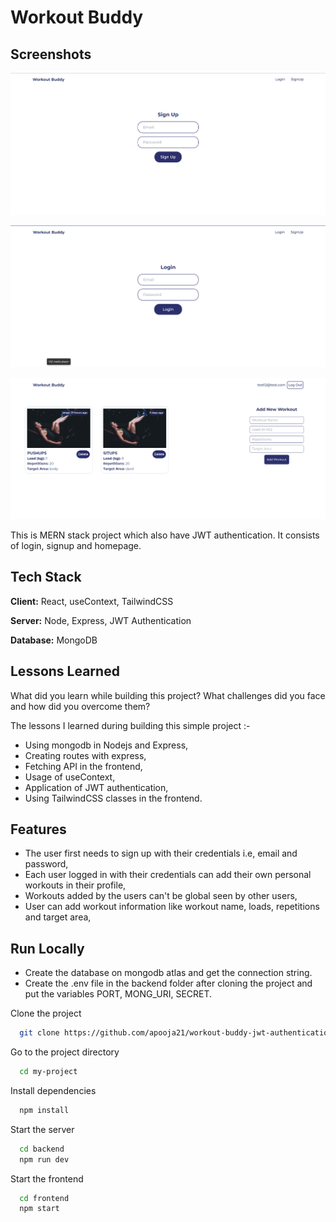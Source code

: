 ﻿
# Workout Buddy

## Screenshots

![App Screenshot](https://github.com/apooja21/workout-buddy-jwt-authentication/blob/main/pngs/Screenshot%202024-02-07%20125242.png)

![App Screenshot](https://github.com/apooja21/workout-buddy-jwt-authentication/blob/main/pngs/Screenshot%202024-02-07%20125220.png)

![App Screenshot](https://github.com/apooja21/workout-buddy-jwt-authentication/blob/main/pngs/Screenshot%202024-02-07%20125152.png)



This is MERN stack project which also have JWT authentication. It consists of login, signup and homepage.



## Tech Stack

**Client:** React, useContext, TailwindCSS

**Server:** Node, Express, JWT Authentication

**Database:** MongoDB


## Lessons Learned

What did you learn while building this project? What challenges did you face and how did you overcome them?

The lessons I learned during building this simple project :-

- Using mongodb in Nodejs and Express,
- Creating routes with express,
- Fetching API in the frontend,
- Usage of useContext,
- Application of JWT authentication,
- Using TailwindCSS classes in the frontend.
## Features

- The user first needs to sign up with their credentials i.e, email and password,
- Each user logged in with their credentials can add their own personal workouts in their profile,
- Workouts added by the users can't be global seen by other users,
- User can add workout information like workout name, loads, repetitions and target area,


## Run Locally

- Create the database on mongodb atlas and get the connection string.
- Create the .env file in the backend folder after cloning the project and put the variables PORT, MONG_URI, SECRET.

Clone the project

```bash
  git clone https://github.com/apooja21/workout-buddy-jwt-authentication.git
```

Go to the project directory

```bash
  cd my-project
```

Install dependencies

```bash
  npm install
```

Start the server

```bash
  cd backend
  npm run dev
```

Start the frontend

```bash
  cd frontend
  npm start
```






